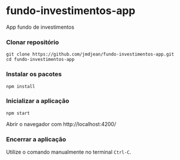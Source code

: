 # fundo-investimentos-app
App fundo de investimentos

### Clonar repositório

```shell
git clone https://github.com/jmdjean/fundo-investimentos-app.git
cd fundo-investimentos-app
```

### Instalar os pacotes

```shell
npm install
```

### Inicializar a aplicação

```shell
npm start
```
Abrir o navegador com http://localhost:4200/

### Encerrar a aplicação

Utilize o comando manualmente no terminal `Ctrl-C`.

